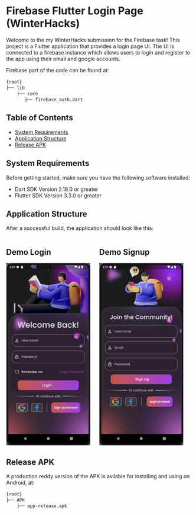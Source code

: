 # Firebase Flutter Login Page (WinterHacks)

Welcome to the my WinterHacks submission for the Firebase task! This project is a Flutter application that provides a login page UI. The UI is connected to a firebase instance which allows users to login and register to the app using their email and google accounts.

Firebase part of the code can be found at:
```
{root}
├── lib                                
    ├── core
       ├── firebase_auth.dart         
```

## Table of Contents
- [System Requirements](#system-requirements)
- [Application Structure](#application-structure)
- [Release APK](#release-apk)

## System Requirements

Before getting started, make sure you have the following software installed:

- Dart SDK Version 2.18.0 or greater
- Flutter SDK Version 3.3.0 or greater

## Application Structure

After a successful build, the application should look like this:

<div style="display: flex;">
    <div style="flex: 50%;">
        <h2>Demo Login</h2>
        <img src="assets/images/Demo_Login.png" alt="Demo Login" />
    </div>
    <div style="flex: 50%;">
        <h2>Demo Signup</h2>
        <img src="assets/images/Demo_Signup.png" alt="Demo Signup" />
    </div>
</div>

## Release APK
A production reddy version of the APK is avilable for installing and using on Android, at:
```
{root}
├── APK                                
    ├── app-release.apk
```

